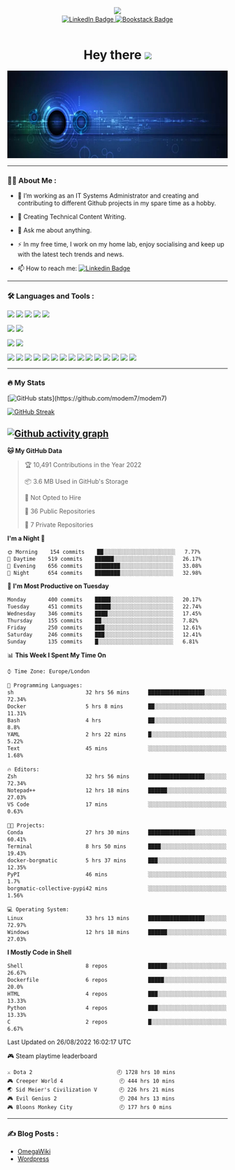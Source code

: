 <div id="header" align="center">
  <img src="https://media.giphy.com/media/f3iwJFOVOwuy7K6FFw/giphy.gif" width="300"/>
<div id="badges">
  <a href="https://www.linkedin.com/in/alexlaneit/">
    <img src="https://img.shields.io/badge/LinkedIn-blue?style=for-the-badge&logo=linkedin&logoColor=white" alt="LinkedIn Badge"/>
  </a>
  <a href="https://omegawiki.modem7.com">
  <img src="https://img.shields.io/badge/Bookstack-blue?style=for-the-badge&logo=BookStack&logoColor=white" alt="Bookstack Badge"/>
  </a>
</div>
  <img src="https://komarev.com/ghpvc/?username=modem7&style=flat-square&color=blue" alt=""/>
<h1>
  Hey there
  <img src="https://media.giphy.com/media/hvRJCLFzcasrR4ia7z/giphy.gif" width="30px"/>
</h1>
</div>

<div align="center">
  <img src="https://github.com/modem7/MiscAssets/blob/master/images/ezgif-6-79e26c05da.jpg" width="800" height="200"/>
</div>

---

### :man_technologist: About Me :
- :telescope: I’m working as an IT Systems Administrator and creating and contributing to different Github projects in my spare time as a hobby.

- :seedling: Creating Technical Content Writing.

- 💬 Ask me about anything.

- :zap: In my free time, I work on my home lab, enjoy socialising and keep up with the latest tech trends and news.

- :mailbox: How to reach me: [![Linkedin Badge](https://img.shields.io/badge/-AlexLaneIT-blue?style=flat&logo=Linkedin&logoColor=white)](https://www.linkedin.com/in/alexlaneit/)

---

### :hammer_and_wrench: Languages and Tools :
![](https://img.shields.io/badge/OS-Centos-informational?style=flat&logo=centos&logoColor=white&color=981e32)
![](https://img.shields.io/badge/OS-Debian-informational?style=flat&logo=debian&logoColor=white&color=981e32)
![](https://img.shields.io/badge/OS-RHEL-informational?style=flat&logo=red-hat&logoColor=white&color=981e32)
![](https://img.shields.io/badge/OS-Ubuntu-informational?style=flat&logo=ubuntu&logoColor=white&color=981e32)
![](https://img.shields.io/badge/OS-Windows-informational?style=flat&logo=windows&logoColor=white&color=981e32)

![](https://img.shields.io/badge/Editor-Notepad++-informational?style=flat&logo=notepadplusplus&logoColor=white&color=981e32)
![](https://img.shields.io/badge/Editor-Visual_Studio_Code-informational?style=flat&logo=visual-studio-code&logoColor=white&color=981e32)


![](https://img.shields.io/badge/Shell-Bash-informational?style=flat&logo=gnu-bash&logoColor=white&color=981e32)
![](https://img.shields.io/badge/Shell-ZSH-informational?style=flat&logo=gnu-bash&logoColor=white&color=981e32)

![](https://img.shields.io/badge/Tools-3CX-informational?style=flat&logoColor=white&color=981e32)
![](https://img.shields.io/badge/Tools-Ansible-informational?style=flat&logo=ansible&logoColor=white&color=981e32)
![](https://img.shields.io/badge/Tools-Arduino-informational?style=flat&logo=arduino&logoColor=white&color=981e32)
![](https://img.shields.io/badge/Tools-Borg-informational?style=flat&logoColor=white&color=981e32)
![](https://img.shields.io/badge/Tools-Docker-informational?style=flat&logo=docker&logoColor=white&color=981e32)
![](https://img.shields.io/badge/Tools-Drone_CI-informational?style=flat&logo=drone&logoColor=white&color=981e32)
![](https://img.shields.io/badge/Tools-Git-informational?style=flat&logo=git&logoColor=white&color=981e32)
![](https://img.shields.io/badge/Tools-Github-informational?style=flat&logo=github&logoColor=white&color=981e32)
![](https://img.shields.io/badge/Tools-Gitlab-informational?style=flat&logo=gitlab&logoColor=white&color=981e32)
![](https://img.shields.io/badge/Tools-Jira-informational?style=flat&logo=jira&logoColor=white&color=981e32)
![](https://img.shields.io/badge/Tools-Kanban-informational?style=flat&logoColor=white&color=981e32)
![](https://img.shields.io/badge/Tools-Nginx-informational?style=flat&logo=nginx&logoColor=white&color=981e32)
![](https://img.shields.io/badge/Tools-Raspberry_Pi-informational?style=flat&logo=raspberry-pi&logoColor=white&color=981e32)
![](https://img.shields.io/badge/Tools-Snyk-informational?style=flat&logo=snyk&logoColor=white&color=981e32)
![](https://img.shields.io/badge/Tools-Traefik-informational?style=flat&logo=traefikmesh&logoColor=white&color=981e32)

---

### :fire: My Stats
[![GitHub stats](https://github-readme-stats.vercel.app/api?username=modem7&show_icons=true&theme=codeSTACKr&count_private=true")](https://github.com/modem7/modem7)

[![GitHub Streak](http://github-readme-streak-stats.herokuapp.com?user=modem7&theme=elegant&hide_border=true&date_format=j%20M%5B%20Y%5D&background=DD272700)](https://git.io/streak-stats)

[![Github activity graph](https://activity-graph.herokuapp.com/graph?username=modem7&theme=elegant&custom_title=Contribution%20Graph&hide_border=true&bg_color=%20)](https://github.com/modem7/modem7)
---

<!--START_SECTION:waka-->
**🐱 My GitHub Data** 

> 🏆 10,491 Contributions in the Year 2022
 > 
> 📦 3.6 MB Used in GitHub's Storage 
 > 
> 🚫 Not Opted to Hire
 > 
> 📜 36 Public Repositories 
 > 
> 🔑 7 Private Repositories  
 > 
**I'm a Night 🦉** 

```text
🌞 Morning    154 commits    ██░░░░░░░░░░░░░░░░░░░░░░░   7.77% 
🌆 Daytime    519 commits    ██████░░░░░░░░░░░░░░░░░░░   26.17% 
🌃 Evening    656 commits    ████████░░░░░░░░░░░░░░░░░   33.08% 
🌙 Night      654 commits    ████████░░░░░░░░░░░░░░░░░   32.98%

```
📅 **I'm Most Productive on Tuesday** 

```text
Monday       400 commits    █████░░░░░░░░░░░░░░░░░░░░   20.17% 
Tuesday      451 commits    █████░░░░░░░░░░░░░░░░░░░░   22.74% 
Wednesday    346 commits    ████░░░░░░░░░░░░░░░░░░░░░   17.45% 
Thursday     155 commits    ██░░░░░░░░░░░░░░░░░░░░░░░   7.82% 
Friday       250 commits    ███░░░░░░░░░░░░░░░░░░░░░░   12.61% 
Saturday     246 commits    ███░░░░░░░░░░░░░░░░░░░░░░   12.41% 
Sunday       135 commits    █░░░░░░░░░░░░░░░░░░░░░░░░   6.81%

```


📊 **This Week I Spent My Time On** 

```text
⌚︎ Time Zone: Europe/London

💬 Programming Languages: 
sh                       32 hrs 56 mins      ██████████████████░░░░░░░   72.34% 
Docker                   5 hrs 8 mins        ██░░░░░░░░░░░░░░░░░░░░░░░   11.31% 
Bash                     4 hrs               ██░░░░░░░░░░░░░░░░░░░░░░░   8.8% 
YAML                     2 hrs 22 mins       █░░░░░░░░░░░░░░░░░░░░░░░░   5.22% 
Text                     45 mins             ░░░░░░░░░░░░░░░░░░░░░░░░░   1.68%

🔥 Editors: 
Zsh                      32 hrs 56 mins      ██████████████████░░░░░░░   72.34% 
Notepad++                12 hrs 18 mins      ██████░░░░░░░░░░░░░░░░░░░   27.03% 
VS Code                  17 mins             ░░░░░░░░░░░░░░░░░░░░░░░░░   0.63%

🐱‍💻 Projects: 
Conda                    27 hrs 30 mins      ███████████████░░░░░░░░░░   60.41% 
Terminal                 8 hrs 50 mins       ████░░░░░░░░░░░░░░░░░░░░░   19.43% 
docker-borgmatic         5 hrs 37 mins       ███░░░░░░░░░░░░░░░░░░░░░░   12.35% 
PyPI                     46 mins             ░░░░░░░░░░░░░░░░░░░░░░░░░   1.7% 
borgmatic-collective-pypi42 mins             ░░░░░░░░░░░░░░░░░░░░░░░░░   1.56%

💻 Operating System: 
Linux                    33 hrs 13 mins      ██████████████████░░░░░░░   72.97% 
Windows                  12 hrs 18 mins      ██████░░░░░░░░░░░░░░░░░░░   27.03%

```

**I Mostly Code in Shell** 

```text
Shell                    8 repos             ██████░░░░░░░░░░░░░░░░░░░   26.67% 
Dockerfile               6 repos             █████░░░░░░░░░░░░░░░░░░░░   20.0% 
HTML                     4 repos             ███░░░░░░░░░░░░░░░░░░░░░░   13.33% 
Python                   4 repos             ███░░░░░░░░░░░░░░░░░░░░░░   13.33% 
C                        2 repos             █░░░░░░░░░░░░░░░░░░░░░░░░   6.67%

```



 Last Updated on 26/08/2022 16:02:17 UTC
<!--END_SECTION:waka-->

<!-- steam-box start -->
🎮 Steam playtime leaderboard
```text
⚔️ Dota 2                           🕘 1728 hrs 10 mins
🎮 Creeper World 4                  🕘 444 hrs 10 mins
🌏 Sid Meier's Civilization V       🕘 226 hrs 21 mins
🎮 Evil Genius 2                    🕘 204 hrs 13 mins
🎮 Bloons Monkey City               🕘 177 hrs 0 mins
```
<!-- Powered by https://github.com/YouEclipse/steam-box . -->
<!-- steam-box end -->

---

### :writing_hand: Blog Posts :
- [OmegaWiki](https://omegawiki.modem7.com)
- [Wordpress](https://modem7.wordpress.com)
